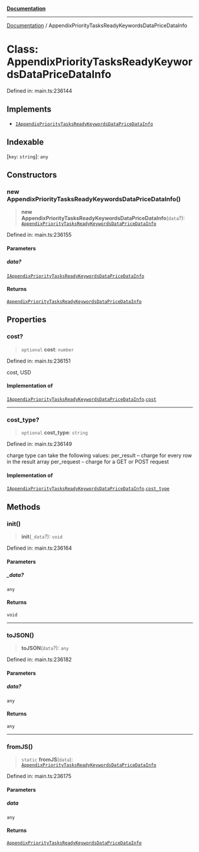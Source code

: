 [**Documentation**](../README.md)

***

[Documentation](../README.md) / AppendixPriorityTasksReadyKeywordsDataPriceDataInfo

# Class: AppendixPriorityTasksReadyKeywordsDataPriceDataInfo

Defined in: main.ts:236144

## Implements

- [`IAppendixPriorityTasksReadyKeywordsDataPriceDataInfo`](../interfaces/IAppendixPriorityTasksReadyKeywordsDataPriceDataInfo.md)

## Indexable

\[`key`: `string`\]: `any`

## Constructors

### new AppendixPriorityTasksReadyKeywordsDataPriceDataInfo()

> **new AppendixPriorityTasksReadyKeywordsDataPriceDataInfo**(`data`?): [`AppendixPriorityTasksReadyKeywordsDataPriceDataInfo`](AppendixPriorityTasksReadyKeywordsDataPriceDataInfo.md)

Defined in: main.ts:236155

#### Parameters

##### data?

[`IAppendixPriorityTasksReadyKeywordsDataPriceDataInfo`](../interfaces/IAppendixPriorityTasksReadyKeywordsDataPriceDataInfo.md)

#### Returns

[`AppendixPriorityTasksReadyKeywordsDataPriceDataInfo`](AppendixPriorityTasksReadyKeywordsDataPriceDataInfo.md)

## Properties

### cost?

> `optional` **cost**: `number`

Defined in: main.ts:236151

cost, USD

#### Implementation of

[`IAppendixPriorityTasksReadyKeywordsDataPriceDataInfo`](../interfaces/IAppendixPriorityTasksReadyKeywordsDataPriceDataInfo.md).[`cost`](../interfaces/IAppendixPriorityTasksReadyKeywordsDataPriceDataInfo.md#cost)

***

### cost\_type?

> `optional` **cost\_type**: `string`

Defined in: main.ts:236149

charge type
can take the following values:
per_result – charge for every row in the result array
per_request – charge for a GET or POST request

#### Implementation of

[`IAppendixPriorityTasksReadyKeywordsDataPriceDataInfo`](../interfaces/IAppendixPriorityTasksReadyKeywordsDataPriceDataInfo.md).[`cost_type`](../interfaces/IAppendixPriorityTasksReadyKeywordsDataPriceDataInfo.md#cost_type)

## Methods

### init()

> **init**(`_data`?): `void`

Defined in: main.ts:236164

#### Parameters

##### \_data?

`any`

#### Returns

`void`

***

### toJSON()

> **toJSON**(`data`?): `any`

Defined in: main.ts:236182

#### Parameters

##### data?

`any`

#### Returns

`any`

***

### fromJS()

> `static` **fromJS**(`data`): [`AppendixPriorityTasksReadyKeywordsDataPriceDataInfo`](AppendixPriorityTasksReadyKeywordsDataPriceDataInfo.md)

Defined in: main.ts:236175

#### Parameters

##### data

`any`

#### Returns

[`AppendixPriorityTasksReadyKeywordsDataPriceDataInfo`](AppendixPriorityTasksReadyKeywordsDataPriceDataInfo.md)
